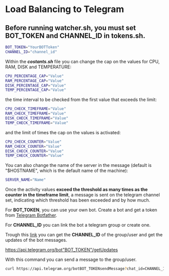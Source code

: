 # Load Balancing to Telegram

## Before running __watcher.sh__, you must set BOT_TOKEN and CHANNEL_ID in __tokens.sh__.

```bash
BOT_TOKEN="YourBOTToken"
CHANNEL_ID="channel_id"
```

Within the ***costants.sh*** file you can change the cap on the values for CPU, RAM, DISK and TEMPERATURE:

```bash
CPU_PERCENTAGE_CAP="Value"
RAM_PERCENTAGE_CAP="Value"
DISK_PERCENTAGE_CAP="Value"
TEMP_PERCENTAGE_CAP="Value"
```

the time interval to be checked from the first value that exceeds the limit:

```bash
CPU_CHECK_TIMEFRAME="Value"
RAM_CHECK_TIMEFRAME="Value"
DISK_CHECK_TIMEFRAME="Value"
TEMP_CHECK_TIMEFRAME="Value"
```

and the limit of times the cap on the values is activated:

```bash
CPU_CHECK_COUNTER="Value"
RAM_CHECK_COUNTER="Value"
DISK_CHECK_COUNTER="Value"
TEMP_CHECK_COUNTER="Value"
```

You can also change the name of the server in the message (default is "$HOSTNAME", which is the default name of the machine):

```bash
SERVER_NAME="Name"
```

Once the activity values **exceed the threshold as many times as the counter in the timeframe limit**, a message is sent on the telegram channel set, indicating which threshold has been exceeded and by how much.

For **BOT_TOKEN**, you can use your own bot.
Create a bot and get a token from [Telegram Botfather](https://telegram.me/botfather).

For **CHANNEL_ID** you can link the bot a telegram group or create one.

Trough this [link](https://api.telegram.org/bot) you can get the **CHANNEL_ID** of the group/user and get the updates of the bot messages.

https://api.telegram.org/bot"BOT_TOKEN"/getUpdates

With this command you can send a message to the group/user.

```bash
curl https://api.telegram.org/botBOT_TOKENsendMessage?chat_id=CHANNEL_ID&text=TEXT
```
